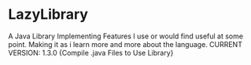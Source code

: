 # LazyLibrary
A Java Library Implementing Features I use or would find useful at some point.
Making it as i learn more and more about the language.
CURRENT VERSION: 1.3.0
{Compile .java Files to Use Library}
